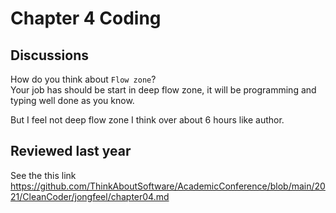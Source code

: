 # Chapter 4 Coding

## Discussions

How do you think about `Flow zone`?  
Your job has should be start in deep flow zone, it will be programming and typing well done as you know.

But I feel not deep flow zone I think over about 6 hours like author.

## Reviewed last year

See the this link
https://github.com/ThinkAboutSoftware/AcademicConference/blob/main/2021/CleanCoder/jongfeel/chapter04.md